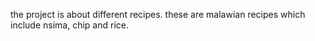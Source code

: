 the project is about different recipes. these are malawian recipes which include nsima, chip and rice. 